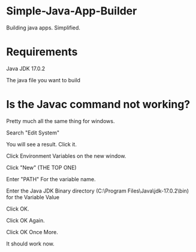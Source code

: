 # Simple-Java-App-Builder
Building java apps. Simplified.

# Requirements
Java JDK 17.0.2

The java file you want to build

# Is the Javac command not working?
Pretty much all the same thing for windows.

Search "Edit System"

You will see a result. Click it.

Click Environment Variables on the new window.

Click "New" (THE TOP ONE)

Enter "PATH" For the variable name.

Enter the Java JDK Binary directory (C:\Program Files\Java\jdk-17.0.2\bin) for the Variable Value

Click OK.

Click OK Again.

Click OK Once More.

It should work now.
